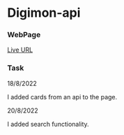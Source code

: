 # Digimon-api

### WebPage

[Live URL](https://duaanawwas.github.io/Digimon-api/)

### Task

18/8/2022

I added cards from an api to the page.

20/8/2022

I added search functionality.
